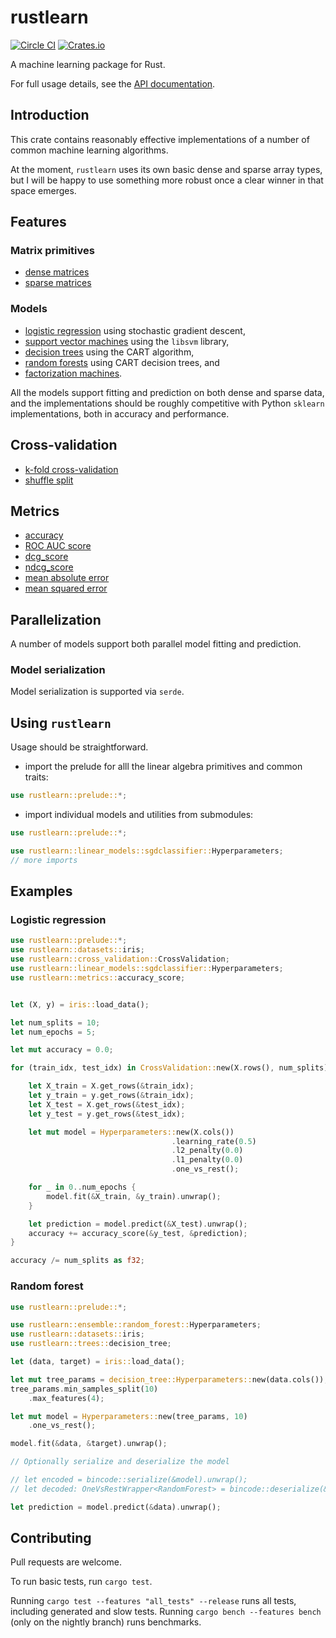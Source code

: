# rustlearn

[![Circle CI](https://circleci.com/gh/maciejkula/rustlearn.svg?style=svg)](https://circleci.com/gh/maciejkula/rustlearn)
[![Crates.io](https://img.shields.io/crates/v/rustlearn.svg)](https://crates.io/crates/rustlearn)

A machine learning package for Rust.

For full usage details, see the [API documentation](https://maciejkula.github.io/rustlearn/doc/rustlearn/).

## Introduction

This crate contains reasonably effective
implementations of a number of common machine learning algorithms.

At the moment, `rustlearn` uses its own basic dense and sparse array types, but I will be happy
to use something more robust once a clear winner in that space emerges.

## Features

### Matrix primitives

- [dense matrices](https://maciejkula.github.io/rustlearn/doc/rustlearn/array/dense/index.html)
- [sparse matrices](https://maciejkula.github.io/rustlearn/doc/rustlearn/array/sparse/index.html)

### Models

- [logistic regression](https://maciejkula.github.io/rustlearn/doc/rustlearn/linear_models/sgdclassifier/index.html) using stochastic gradient descent,
- [support vector machines](https://maciejkula.github.io/rustlearn/doc/rustlearn/svm/libsvm/svc/index.html) using the `libsvm` library,
- [decision trees](https://maciejkula.github.io/rustlearn/doc/rustlearn/trees/decision_tree/index.html) using the CART algorithm,
- [random forests](https://maciejkula.github.io/rustlearn/doc/rustlearn/ensemble/random_forest/index.html) using CART decision trees, and
- [factorization machines](https://maciejkula.github.io/rustlearn/doc/rustlearn/factorization/factorization_machines/index.html).

All the models support fitting and prediction on both dense and sparse data, and the implementations
should be roughly competitive with Python `sklearn` implementations, both in accuracy and performance.

## Cross-validation

- [k-fold cross-validation](https://maciejkula.github.io/rustlearn/doc/rustlearn/cross_validation/cross_validation/index.html)
- [shuffle split](https://maciejkula.github.io/rustlearn/doc/rustlearn/cross_validation/shuffle_split/index.html)

## Metrics

- [accuracy](https://maciejkula.github.io/rustlearn/doc/rustlearn/metrics/fn.accuracy_score.html)
- [ROC AUC score](https://maciejkula.github.io/rustlearn/doc/rustlearn/metrics/ranking/fn.roc_auc_score.html)
- [dcg_score](https://maciejkula.github.io/rustlearn/doc/rustlearn/metrics/ranking/fn.dcg_score.html)
- [ndcg_score](https://maciejkula.github.io/rustlearn/doc/rustlearn/metrics/ranking/fn.ndcg_score.html)
- [mean absolute error](https://maciejkula.github.io/rustlearn/doc/rustlearn/metrics/ranking/fn.mean_absolute_error.html)
- [mean squared error](https://maciejkula.github.io/rustlearn/doc/rustlearn/metrics/ranking/fn.mean_squared_error.html)

## Parallelization

A number of models support both parallel model fitting and prediction.

### Model serialization

Model serialization is supported via `serde`.

## Using `rustlearn`
Usage should be straightforward.

- import the prelude for alll the linear algebra primitives and common traits:

```rust
use rustlearn::prelude::*;
```

- import individual models and utilities from submodules:

```rust
use rustlearn::prelude::*;

use rustlearn::linear_models::sgdclassifier::Hyperparameters;
// more imports
```

## Examples

### Logistic regression

```rust
use rustlearn::prelude::*;
use rustlearn::datasets::iris;
use rustlearn::cross_validation::CrossValidation;
use rustlearn::linear_models::sgdclassifier::Hyperparameters;
use rustlearn::metrics::accuracy_score;


let (X, y) = iris::load_data();

let num_splits = 10;
let num_epochs = 5;

let mut accuracy = 0.0;

for (train_idx, test_idx) in CrossValidation::new(X.rows(), num_splits) {

    let X_train = X.get_rows(&train_idx);
    let y_train = y.get_rows(&train_idx);
    let X_test = X.get_rows(&test_idx);
    let y_test = y.get_rows(&test_idx);

    let mut model = Hyperparameters::new(X.cols())
                                    .learning_rate(0.5)
                                    .l2_penalty(0.0)
                                    .l1_penalty(0.0)
                                    .one_vs_rest();

    for _ in 0..num_epochs {
        model.fit(&X_train, &y_train).unwrap();
    }

    let prediction = model.predict(&X_test).unwrap();
    accuracy += accuracy_score(&y_test, &prediction);
}

accuracy /= num_splits as f32;

```

### Random forest

```rust
use rustlearn::prelude::*;

use rustlearn::ensemble::random_forest::Hyperparameters;
use rustlearn::datasets::iris;
use rustlearn::trees::decision_tree;

let (data, target) = iris::load_data();

let mut tree_params = decision_tree::Hyperparameters::new(data.cols());
tree_params.min_samples_split(10)
    .max_features(4);

let mut model = Hyperparameters::new(tree_params, 10)
    .one_vs_rest();

model.fit(&data, &target).unwrap();

// Optionally serialize and deserialize the model

// let encoded = bincode::serialize(&model).unwrap();
// let decoded: OneVsRestWrapper<RandomForest> = bincode::deserialize(&encoded).unwrap();

let prediction = model.predict(&data).unwrap();
```

## Contributing
Pull requests are welcome.

To run basic tests, run `cargo test`.

Running `cargo test --features "all_tests" --release` runs all tests, including generated and slow tests.
Running `cargo bench --features bench` (only on the nightly branch) runs benchmarks.

